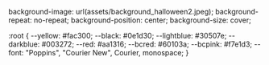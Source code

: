 background-image: url(assets/background_halloween2.jpeg);
background-repeat: no-repeat;
background-position: center;
background-size: cover;

:root {
--yellow: #fac300;
--black: #0e1d30;
--lightblue: #30507e;
--darkblue: #003272;
--red: #aa1316;
--bcred: #60103a;
--bcpink: #f7e1d3;
--font: "Poppins", "Courier New", Courier, monospace;
}
